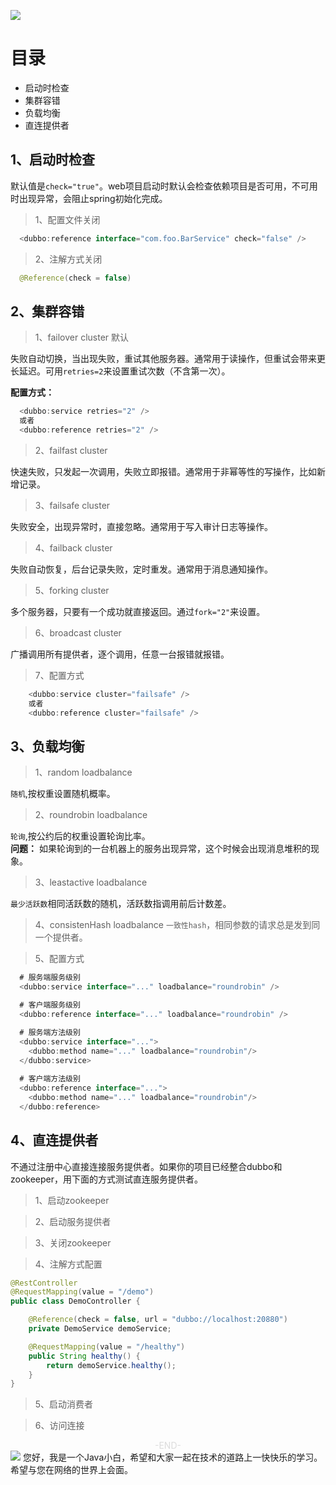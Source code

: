 ![](https://cdn.jsdelivr.net/gh/tsing-dong/drawing.bed/java/senior/distriuted/dubbo/basic/usageexample/java-senior-distriuted-dubbo-%E5%9F%BA%E7%A1%80%E7%AF%87-%E7%94%A8%E6%B3%95%E7%A4%BA%E4%BE%8B.png)

# 目录
- 启动时检查
- 集群容错
- 负载均衡
- 直连提供者

## 1、启动时检查
默认值是`check="true"`。web项目启动时默认会检查依赖项目是否可用，不可用时出现异常，会阻止spring初始化完成。

> 1、配置文件关闭
```java
  <dubbo:reference interface="com.foo.BarService" check="false" />
```

> 2、注解方式关闭
```java
  @Reference(check = false)
```

## 2、集群容错

> 1、failover cluster 默认

失败自动切换，当出现失败，重试其他服务器。通常用于读操作，但重试会带来更长延迟。可用`retries=2`来设置重试次数（不含第一次）。

**配置方式：**  
```java
  <dubbo:service retries="2" />
  或者
  <dubbo:reference retries="2" />
```

> 2、failfast cluster

快速失败，只发起一次调用，失败立即报错。通常用于非幂等性的写操作，比如新增记录。

> 3、failsafe cluster

失败安全，出现异常时，直接忽略。通常用于写入审计日志等操作。

> 4、failback cluster

失败自动恢复，后台记录失败，定时重发。通常用于消息通知操作。

> 5、forking cluster

多个服务器，只要有一个成功就直接返回。通过`fork="2"`来设置。

> 6、broadcast cluster

广播调用所有提供者，逐个调用，任意一台报错就报错。

> 7、配置方式
```java
    <dubbo:service cluster="failsafe" />
    或者
    <dubbo:reference cluster="failsafe" />
```

## 3、负载均衡
> 1、random loadbalance

`随机`,按权重设置随机概率。

> 2、roundrobin loadbalance

`轮询`,按公约后的权重设置轮询比率。  
 **问题：**
如果轮询到的一台机器上的服务出现异常，这个时候会出现消息堆积的现象。

> 3、leastactive loadbalance

`最少活跃数`相同活跃数的随机，活跃数指调用前后计数差。

> 4、consistenHash loadbalance
`一致性hash`，相同参数的请求总是发到同一个提供者。

> 5、配置方式
```java
  # 服务端服务级别
  <dubbo:service interface="..." loadbalance="roundrobin" />

  # 客户端服务级别
  <dubbo:reference interface="..." loadbalance="roundrobin" />

  # 服务端方法级别
  <dubbo:service interface="...">
    <dubbo:method name="..." loadbalance="roundrobin"/>
  </dubbo:service>
  
  # 客户端方法级别
  <dubbo:reference interface="...">
    <dubbo:method name="..." loadbalance="roundrobin"/>
  </dubbo:reference>
```

## 4、直连提供者
不通过注册中心直接连接服务提供者。如果你的项目已经整合dubbo和zookeeper，用下面的方式测试直连服务提供者。

> 1、启动zookeeper

> 2、启动服务提供者

> 3、关闭zookeeper

> 4、注解方式配置
```java
@RestController
@RequestMapping(value = "/demo")
public class DemoController {

    @Reference(check = false, url = "dubbo://localhost:20880")
    private DemoService demoService;

    @RequestMapping(value = "/healthy")
    public String healthy() {
        return demoService.healthy();
    }
}
```

> 5、启动消费者

> 6、访问连接


<span style="display:block;text-align:center;color:#DCDCDC;">-END-</span>
![](https://cdn.jsdelivr.net/gh/tsing-dong/drawing.bed/personal/%E5%BE%AE%E4%BF%A1%E5%85%AC%E4%BC%97%E5%8F%B7.png)
您好，我是一个Java小白，希望和大家一起在技术的道路上一快快乐的学习。希望与您在网络的世界上会面。


